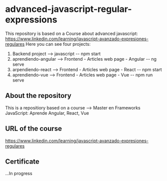 # advanced-javascript-regular-expressions
This repository is based on a Course about advanced javascript: https://www.linkedin.com/learning/javascript-avanzado-expresiones-regulares
Here you can see four projects:
1. Backend project --> javascript -- npm start
2. aprendiendo-angular --> Frontend - Articles web page - Angular -- ng serve
3. arpendiendo-react --> Frontend - Articles web page - React -- npm start 
4. aprendiendo-vue --> Frontend - Articles web page - Vue -- npm run serve
## About the repository
This is a repositiory based on a course --> Master en Frameworks JavaScript: Aprende Angular, React, Vue

## URL of the course
https://www.linkedin.com/learning/javascript-avanzado-expresiones-regulares

## Certificate
...In progress
